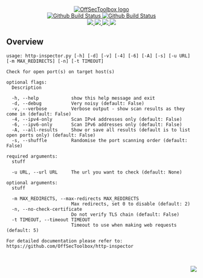 <p align="center">
    <a href="https://github.com/OffSecToolbox/">
        <img src="https://cdn.wolfsoftware.com/assets/images/github/organisations/offsectoolbox/black-and-white-circle-256.png" alt="OffSecToolbox logo" />
    </a>
    <br />
    <a href="https://github.com/OffSecToolbox/http-inspector/actions/workflows/cicd-pipeline-shared.yml">
        <img src="https://img.shields.io/github/workflow/status/OffSecToolbox/http-inspector/CICD%20Pipeline%20(Shared)/master?label=shared%20pipeline&style=for-the-badge" alt="Github Build Status" />
    </a>
    <a href="https://github.com/OffSecToolbox/http-inspector/actions/workflows/cicd-pipeline-custom.yml">
        <img src="https://img.shields.io/github/workflow/status/OffSecToolbox/http-inspector/CICD%20Pipeline%20(Custom)/master?label=custom%20pipeline&style=for-the-badge" alt="Github Build Status" />
    </a>
    <br />
    <a href="https://github.com/OffSecToolbox/http-inspector/blob/master/.github/CODE_OF_CONDUCT.md">
        <img src="https://img.shields.io/badge/Code%20of%20Conduct-blue?style=for-the-badge" />
    </a>
    <a href="https://github.com/OffSecToolbox/http-inspector/blob/master/.github/CONTRIBUTING.md">
        <img src="https://img.shields.io/badge/Contributing-blue?style=for-the-badge" />
    </a>
    <a href="https://github.com/OffSecToolbox/http-inspector/blob/master/.github/SECURITY.md">
        <img src="https://img.shields.io/badge/Report%20Security%20Concern-blue?style=for-the-badge" />
    </a>
    <a href="https://github.com/OffSecToolbox/http-inspector/issues">
        <img src="https://img.shields.io/badge/Get%20Support-blue?style=for-the-badge" />
    </a>
</p>

## Overview

```shell
usage: http-inspector.py [-h] [-d] [-v] [-4] [-6] [-A] [-s] [-u URL] [-m MAX_REDIRECTS] [-n] [-t TIMEOUT]

Check for open port(s) on target host(s)

optional flags:
  Description

  -h, --help            show this help message and exit
  -d, --debug           Very noisy (default: False)
  -v, --verbose         Verbose output - show scan results as they come in (default: False)
  -4, --ipv4-only       Scan IPv4 addresses only (default: False)
  -6, --ipv6-only       Scan IPv6 addresses only (default: False)
  -A, --all-results     Show or save all results (default is to list open ports only) (default: False)
  -s, --shuffle         Randomise the port scanning order (default: False)

required arguments:
  stuff

  -u URL, --url URL     The url you want to check (default: None)

optional arguments:
  stuff

  -m MAX_REDIRECTS, --max-redirects MAX_REDIRECTS
                        Max redirects, set 0 to disable (default: 2)
  -n, --no-check-certificate
                        Do not verify TLS chain (default: False)
  -t TIMEOUT, --timeout TIMEOUT
                        Timeout to use when making web requests (default: 5)

For detailed documentation please refer to: https://github.com/OffSecToolbox/http-inspector
```

<br />
<p align="right"><a href="https://wolfsoftware.com/"><img src="https://img.shields.io/badge/Created%20by%20Wolf%20Software-blue?style=for-the-badge" /></a></p>
